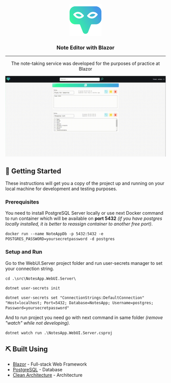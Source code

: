 <p align="center">
  <a href="" rel="noopener">
 <img width=100px height=100px src="src/NotesApp.WebUI.Server/wwwroot/favicon.png" alt="Project logo"></a>
</p>

<h3 align="center">Note Editor with Blazor</h3>

---

<p align="center"> The note-taking service was developed for the purposes of practice at Blazor
    <br> 
</p>

<img src="docs/work-showcase.gif" alt="Program work showcase">

## 🏁 Getting Started

These instructions will get you a copy of the project up and running on your local machine for development and testing purposes.

### Prerequisites

You need to install PostgreSQL Server locally or use next Docker command to run container which will be available on **port 5432** _(if you have postgres locally installed, it is better to reassign container to another free port)_.

```
docker run --name NoteAppDb -p 5432:5432 -e POSTGRES_PASSWORD=yoursecretpassword -d postgres
```

### Setup and Run

Go to the WebUI.Server project folder and run user-secrets manager to set your connection string.

```
cd .\src\NotesApp.WebUI.Server\
```

```
dotnet user-secrets init
```

```
dotnet user-secrets set "ConnectionStrings:DefaultConnection" "Host=localhost; Port=5432; Database=NotesApp; Username=postgres; Password=yoursecretpassword"
```

And to run project you need go with next command in same folder _(remove "watch" while not developing)._

```
dotnet watch run .\NotesApp.WebUI.Server.csproj
```

<!---
## 🔧 Running the tests

Explain how to run the automated tests for this system.

### Break down into end to end tests

Explain what these tests test and why

```
Give an example
```

### And coding style tests

Explain what these tests test and why

```
Give an example
```
-->

## ⛏️ Built Using <a name = "built_using"></a>

- [Blazor](https://dotnet.microsoft.com/en-us/apps/aspnet/web-apps/blazor) - Full-stack Web Framework
- [PostgreSQL](https://www.postgresql.org/) - Database
- [Clean Architecture](https://blog.cleancoder.com/uncle-bob/2012/08/13/the-clean-architecture.html) - Architecture
